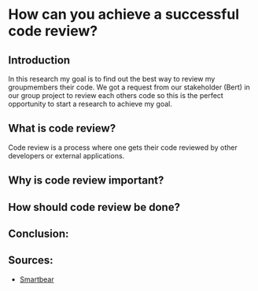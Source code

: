 # How can you achieve a successful code review?
## Introduction
In this research my goal is to find out the best way to review my groupmembers their code. We got a request from our stakeholder (Bert) in our group project to review
each others code so this is the perfect opportunity to start a research to achieve my goal.

## What is code review?
Code review is a process where one gets their code reviewed by other developers or external applications.
## Why is code review important?
## How should code review be done?
## Conclusion:
## Sources:
- [Smartbear](https://smartbear.com/learn/code-review/what-is-code-review/)
